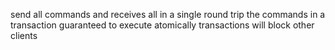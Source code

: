 send all commands and receives all in a single round trip
the commands in a transaction guaranteed to execute atomically
transactions will block other clients